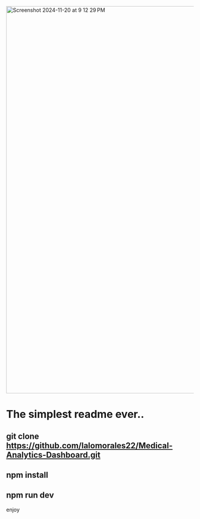 <img width="1041" alt="Screenshot 2024-11-20 at 9 12 29 PM" src="https://github.com/user-attachments/assets/670b86d8-73dd-4929-a6e7-e2a1ebe00160">


# The simplest readme ever..

## git clone https://github.com/lalomorales22/Medical-Analytics-Dashboard.git

## npm install

## npm run dev

enjoy
